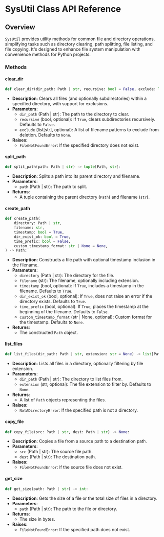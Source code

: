 
# SysUtil Class API Reference

## Overview
`SysUtil` provides utility methods for common file and directory operations, simplifying tasks such as directory clearing, path splitting, file listing, and file copying. It's designed to enhance file system manipulation with convenience methods for Python projects.

### Methods

#### clear_dir
```python
def clear_dir(dir_path: Path | str, recursive: bool = False, exclude: list[str] = None) -> None:
```
- **Description**: Clears all files (and optionally subdirectories) within a specified directory, with support for exclusions.
- **Parameters**:
  - `dir_path` (Path | str): The path to the directory to clear.
  - `recursive` (bool, optional): If `True`, clears subdirectories recursively. Defaults to `False`.
  - `exclude` (list[str], optional): A list of filename patterns to exclude from deletion. Defaults to `None`.
- **Raises**:
  - `FileNotFoundError`: If the specified directory does not exist.

#### split_path
```python
def split_path(path: Path | str) -> tuple[Path, str]:
```
- **Description**: Splits a path into its parent directory and filename.
- **Parameters**:
  - `path` (Path | str): The path to split.
- **Returns**:
  - A tuple containing the parent directory (`Path`) and filename (`str`).

#### create_path
```python
def create_path(
    directory: Path | str,
    filename: str,
    timestamp: bool = True,
    dir_exist_ok: bool = True,
    time_prefix: bool = False,
    custom_timestamp_format: str | None = None,
) -> Path:
```
- **Description**: Constructs a file path with optional timestamp inclusion in the filename.
- **Parameters**:
  - `directory` (Path | str): The directory for the file.
  - `filename` (str): The filename, optionally including extension.
  - `timestamp` (bool, optional): If `True`, includes a timestamp in the filename. Defaults to `True`.
  - `dir_exist_ok` (bool, optional): If `True`, does not raise an error if the directory exists. Defaults to `True`.
  - `time_prefix` (bool, optional): If `True`, places the timestamp at the beginning of the filename. Defaults to `False`.
  - `custom_timestamp_format` (str | None, optional): Custom format for the timestamp. Defaults to `None`.
- **Returns**:
  - The constructed `Path` object.

#### list_files
```python
def list_files(dir_path: Path | str, extension: str = None) -> list[Path]:
```
- **Description**: Lists all files in a directory, optionally filtering by file extension.
- **Parameters**:
  - `dir_path` (Path | str): The directory to list files from.
  - `extension` (str, optional): The file extension to filter by. Defaults to `None`.
- **Returns**:
  - A list of `Path` objects representing the files.
- **Raises**:
  - `NotADirectoryError`: If the specified path is not a directory.

#### copy_file
```python
def copy_file(src: Path | str, dest: Path | str) -> None:
```
- **Description**: Copies a file from a source path to a destination path.
- **Parameters**:
  - `src` (Path | str): The source file path.
  - `dest` (Path | str): The destination path.
- **Raises**:
  - `FileNotFoundError`: If the source file does not exist.

#### get_size
```python
def get_size(path: Path | str) -> int:
```
- **Description**: Gets the size of a file or the total size of files in a directory.
- **Parameters**:
  - `path` (Path | str): The path to the file or directory.
- **Returns**:
  - The size in bytes.
- **Raises**:
  - `FileNotFoundError`: If the specified path does not exist.
